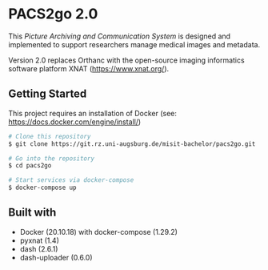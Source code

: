 # PACS2go 2.0 

This *Picture Archiving and Communication System* is designed and implemented to support researchers manage medical images and metadata.

Version 2.0 replaces Orthanc with the open-source imaging informatics software platform XNAT (https://www.xnat.org/).


## Getting Started

This project requires an installation of Docker (see: https://docs.docker.com/engine/install/)

```bash
# Clone this repository
$ git clone https://git.rz.uni-augsburg.de/misit-bachelor/pacs2go.git

# Go into the repository
$ cd pacs2go

# Start services via docker-compose
$ docker-compose up
```

## Built with 

- Docker (20.10.18) with docker-compose (1.29.2)
- pyxnat (1.4)
- dash (2.6.1)
- dash-uploader (0.6.0)

